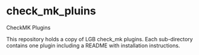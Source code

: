 check_mk_pluins
===============

CheckMK Plugins

This repository holds a copy of LGB check_mk plugins. Each sub-directory contains
one plugin including a README with installation instructions.